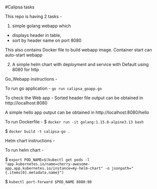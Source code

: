 #Calipsa tasks

This repo is having 2 tasks - 

1. simple golang webapp which 
- displays header in table, 
- sort by header name on port 8080 

This also contains Docker file to build webapp image. Container start can auto-start webapp

2. A simple helm chart with deployment and service with Default using 8080 for http


Go_Webapp instructions - 

To run go application - 
`go run calipsa_goapp.go`

To check the Web app - 
Sorted header file output can be obtained in http://localhost:8080

A simple hello app output can be obtained in http://localhost:8080/hello

To run Dockerfile - 
$ `docker run -it golang:1.15.8-alpine3.13 bash`

$ `docker build -t calipsa-go .`

Helm chart instructions -

To run helm chart - 

$ `export POD_NAME=$(kubectl get pods -l "app.kubernetes.io/name=cherry-awesome-app,app.kubernetes.io/instance=my-helm-chart" -o jsonpath="{.items[0].metadata.name}")`

$ `kubectl port-forward $POD_NAME 8080:80`
